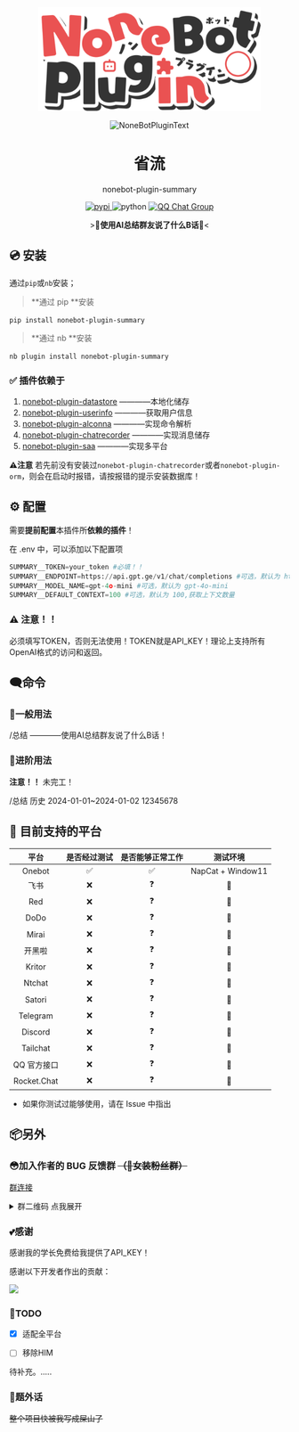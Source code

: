 <div align="center">
  <a href="https://v2.nonebot.dev/store"><img src="./docs/NoneBotPlugin.svg" width="400" alt="NoneBotPluginLogo"></a>
  <br>
  <p><img src="https://s2.loli.net/2022/06/16/xsVUGRrkbn1ljTD.png" width="240" alt="NoneBotPluginText"></p>
</div>

<div align="center">

# 省流
nonebot-plugin-summary

<p align="center">
  <a href="https://pypi.python.org/pypi/nonebot-plugin-summary">
    <img src="https://img.shields.io/pypi/v/nonebot-plugin-summary.svg" alt="pypi">
  </a>
  
  <img src="https://img.shields.io/badge/python-3.9+-blue.svg" alt="python">
  
  <a href="https://qm.qq.com/q/Yty2yc9Bee">
    <img src="https://img.shields.io/badge/QQ%E7%BE%A4-1128359833-orange?style=flat-square" alt="QQ Chat Group">
  </a>
</p>

\>💬**使用AI总结群友说了什么B话**💬<
</div>

## 💿 安装

通过`pip`或`nb`安装；

>**通过 pip **安装

`pip install nonebot-plugin-summary`

>**通过 nb **安装

`nb plugin install nonebot-plugin-summary`

### ✅ 插件依赖于

1. [nonebot-plugin-datastore](https://github.com/he0119/nonebot-plugin-datastore) ————本地化储存
2. [nonebot-plugin-userinfo](https://github.com/noneplugin/nonebot-plugin-userinfo) ————获取用户信息
3. [nonebot-plugin-alconna](https://github.com/ArcletProject/nonebot-plugin-alconna) ————实现命令解析
4. [nonebot-plugin-chatrecorder](https://github.com/noneplugin/nonebot-plugin-chatrecorder) ————实现消息储存
5. [nonebot-plugin-saa](https://github.com/MountainDash/nonebot-plugin-send-anything-anywhere) ————实现多平台

 **⚠注意** 若先前没有安装过```nonebot-plugin-chatrecorder```或者```nonebot-plugin-orm```，则会在启动时报错，请按报错的提示安装数据库！
 
## ⚙ 配置

需要**提前配置**本插件所**依赖的插件**！

在 .env 中，可以添加以下配置项
```python
SUMMARY__TOKEN=your_token #必填！！
SUMMARY__ENDPOINT=https://api.gpt.ge/v1/chat/completions #可选，默认为 https://api.gpt.ge/v1/chat/completions
SUMMARY__MODEL_NAME=gpt-4o-mini #可选，默认为 gpt-4o-mini
SUMMARY__DEFAULT_CONTEXT=100 #可选，默认为 100,获取上下文数量
```
### ⚠ 注意！！
必须填写TOKEN，否则无法使用！TOKEN就是API_KEY！理论上支持所有OpenAI格式的访问和返回。

## 🗨命令

### 🎨一般用法

/总结 ————使用AI总结群友说了什么B话！


### 🚀进阶用法

__注意！！__
未完工！

/总结 历史 2024-01-01~2024-01-02 12345678

## 💪 目前支持的平台

| 平台 | 是否经过测试 | 是否能够正常工作 | 测试环境 |
|:-----:|:----:|:----:| :----: |
| Onebot | ✅ | ✅ | NapCat + Window11|
| 飞书  | ❌ | ❓ | 🤔 |
| Red  | ❌ | ❓ | 🤔 |
| DoDo  | ❌ | ❓ | 🤔 |
| Mirai  | ❌ | ❓ | 🤔 |
| 开黑啦  | ❌ | ❓ | 🤔 |
| Kritor  | ❌ | ❓ | 🤔 |
| Ntchat  | ❌ | ❓ | 🤔 |
| Satori  | ❌ | ❓ | 🤔 |
| Telegram | ❌ | ❓ | 🤔  |
| Discord  | ❌ | ❓ | 🤔 |
| Tailchat  | ❌ | ❓ | 🤔 |
| QQ 官方接口  | ❌ | ❓ | 🤔 |
| Rocket.Chat  | ❌ | ❓ | 🤔 |

- 如果你测试过能够使用，请在 Issue 中指出

## 📦另外

### 😳加入作者的 BUG 反馈群 ~~（🥵女装粉丝群）~~

[群连接](https://qm.qq.com/q/Yty2yc9Bee)

<details>
<summary>群二维码 点我展开</summary>

![7a4bd22dea47d25d9b632d4b2696d4cd](https://github.com/ChenXu233/nonebot_plugin_dialectlist/assets/91937041/61fd7010-e2b2-4f13-b209-9c0faf8a517f)

</details>

### 💕感谢

感谢我的学长免费给我提供了API_KEY！

感谢以下开发者作出的贡献：

<a href="https://github.com/ChenXu233/nonebot-plugin-summary/graphs/contributors">
  <img src="https://contrib.rocks/image?repo=ChenXu233/nonebot-plugin-summary&max=1000" />
</a>
  
### 🎀TODO

- [x] 适配全平台

- [ ] 移除HIM
  
 待补充。.....

### 👾题外话
~~整个项目快被我写成屎山了~~
